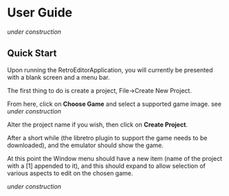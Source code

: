 # User Guide

_under construction_

## Quick Start

Upon running the RetroEditorApplication, you will currently be presented with a blank screen and a menu bar.

The first thing to do is create a project, File->Create New Project.

From here, click on __Choose Game__ and select a supported game image. see _under construction_

Alter the project name if you wish, then click on __Create Project__.

After a short while (the libretro plugin to support the game needs to be downloaded), and the emulator should show the game.

At this point the Window menu should have a new item (name of the project with a [1] appended to it), and this should expand
to allow selection of various aspects to edit on the chosen game.

_under construction_